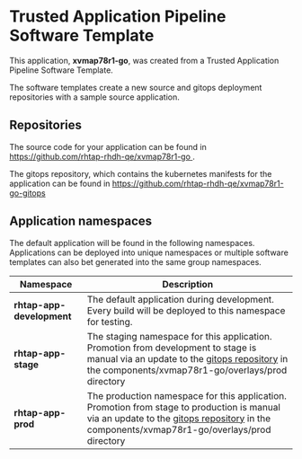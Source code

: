 # Trusted Application Pipeline Software Template

This application, **xvmap78r1-go**, was created from a Trusted Application Pipeline Software Template.

The software templates create a new source and gitops deployment repositories with a sample source application. 

## Repositories

The source code for your application can be found in [https://github.com/rhtap-rhdh-qe/xvmap78r1-go ](https://github.com/rhtap-rhdh-qe/xvmap78r1-go ).
 
The gitops repository, which contains the kubernetes manifests for the application can be found in 
[https://github.com/rhtap-rhdh-qe/xvmap78r1-go-gitops ](https://github.com/rhtap-rhdh-qe/xvmap78r1-go-gitops ) 

## Application namespaces 

The default application will be found in the following namespaces. Applications can be deployed into unique namespaces or multiple software templates can also bet generated into the same group namespaces.  

|  Namespace   |  Description   |  
| -------- | -------- |   
| **rhtap-app-development** | The default application during development. Every build will be deployed to this namespace for testing. | 
| **rhtap-app-stage** | The staging namespace for this application. Promotion from development to stage is manual via an update to the [gitops repository](https://github.com/rhtap-rhdh-qe/xvmap78r1-go-gitops ) in the components/xvmap78r1-go/overlays/prod directory |  
| **rhtap-app-prod** | The production namespace for this application. Promotion from stage to production is manual via an update to the [gitops repository](https://github.com/rhtap-rhdh-qe/xvmap78r1-go-gitops ) in the components/xvmap78r1-go/overlays/prod directory | 